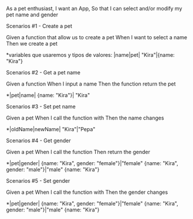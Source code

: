 As a pet enthusiast,
I want an App,
So that I can select and/or modify my pet name and gender

Scenarios #1 - Create a pet

Given a function <createPet> that allow us to create a pet
When I want to select a name <name>
Then we create a pet

*variables que usaremos y tipos de valores:  |name|pet|
                                             "Kira"|{name: "Kira"}


Scenarios #2 - Get a pet name

Given a function <createPet>
When I input a name
Then the function return the pet

*|pet|name|
{name: "Kira"}| "Kira"

Scenarios #3 - Set pet name

Given a pet
When I call the function <setName> with <newName>
Then the name changes

*|oldName|newName|
"Kira"|"Pepa"

Scenarios #4 - Get gender

Given a pet
When I call the function <getGender>
Then return the gender

*|pet|gender|
{name: "Kira", gender: "female"}|"female"
{name: "Kira", gender: "male"}|"male"
{name: "Kira"}

Scenarios #5 - Set gender

Given a pet
When I call the function <setGender> with <newGender>
Then the gender changes

*|pet|gender|
{name: "Kira", gender: "female"}|"female"
{name: "Kira", gender: "male"}|"male"
{name: "Kira"}
